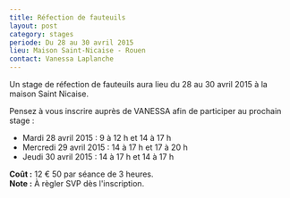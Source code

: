 ```yaml
---
title: Réfection de fauteuils
layout: post
category: stages
periode: Du 28 au 30 avril 2015
lieu: Maison Saint-Nicaise - Rouen
contact: Vanessa Laplanche
---
```


Un stage de réfection de fauteuils aura lieu du 28 au 30 avril 2015 à la maison Saint Nicaise.

Pensez à vous inscrire auprès de VANESSA afin de participer au prochain stage : 

  * Mardi 28 avril 2015 : 9 à 12 h et 14 à 17 h
  * Mercredi 29 avril 2015 : 14 à 17 h et 17 à 20 h
  * Jeudi 30 avril 2015 : 14 à 17 h et 14 à 17 h

**Coût :** 12 € 50 par séance de 3 heures.  
**Note :**  À règler SVP dès l'inscription.